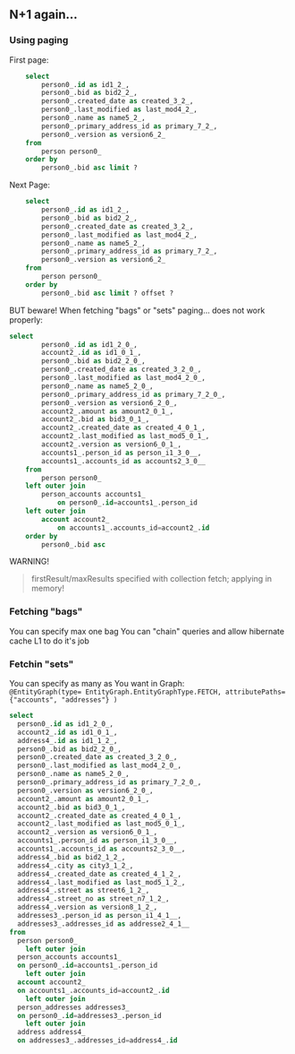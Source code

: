## N+1 again...
### Using paging
First page:
```sql
    select
        person0_.id as id1_2_,
        person0_.bid as bid2_2_,
        person0_.created_date as created_3_2_,
        person0_.last_modified as last_mod4_2_,
        person0_.name as name5_2_,
        person0_.primary_address_id as primary_7_2_,
        person0_.version as version6_2_ 
    from
        person person0_ 
    order by
        person0_.bid asc limit ?
```
Next Page:
```sql
    select
        person0_.id as id1_2_,
        person0_.bid as bid2_2_,
        person0_.created_date as created_3_2_,
        person0_.last_modified as last_mod4_2_,
        person0_.name as name5_2_,
        person0_.primary_address_id as primary_7_2_,
        person0_.version as version6_2_ 
    from
        person person0_ 
    order by
        person0_.bid asc limit ? offset ?
```

BUT beware! When fetching "bags" or "sets" paging... does not work properly: <br>
```sql
select
        person0_.id as id1_2_0_,
        account2_.id as id1_0_1_,
        person0_.bid as bid2_2_0_,
        person0_.created_date as created_3_2_0_,
        person0_.last_modified as last_mod4_2_0_,
        person0_.name as name5_2_0_,
        person0_.primary_address_id as primary_7_2_0_,
        person0_.version as version6_2_0_,
        account2_.amount as amount2_0_1_,
        account2_.bid as bid3_0_1_,
        account2_.created_date as created_4_0_1_,
        account2_.last_modified as last_mod5_0_1_,
        account2_.version as version6_0_1_,
        accounts1_.person_id as person_i1_3_0__,
        accounts1_.accounts_id as accounts2_3_0__ 
    from
        person person0_ 
    left outer join
        person_accounts accounts1_ 
            on person0_.id=accounts1_.person_id 
    left outer join
        account account2_ 
            on accounts1_.accounts_id=account2_.id 
    order by
        person0_.bid asc
```

WARNING!
> firstResult/maxResults specified with collection fetch; applying in memory!

### Fetching "bags"
You can specify max one bag
You can "chain" queries and allow hibernate cache L1 to do it's job


### Fetchin "sets"
You can specify as many as You want in Graph: <br>
`@EntityGraph(type= EntityGraph.EntityGraphType.FETCH, attributePaths={"accounts", "addresses"} )`
```sql
select
  person0_.id as id1_2_0_,
  account2_.id as id1_0_1_,
  address4_.id as id1_1_2_,
  person0_.bid as bid2_2_0_,
  person0_.created_date as created_3_2_0_,
  person0_.last_modified as last_mod4_2_0_,
  person0_.name as name5_2_0_,
  person0_.primary_address_id as primary_7_2_0_,
  person0_.version as version6_2_0_,
  account2_.amount as amount2_0_1_,
  account2_.bid as bid3_0_1_,
  account2_.created_date as created_4_0_1_,
  account2_.last_modified as last_mod5_0_1_,
  account2_.version as version6_0_1_,
  accounts1_.person_id as person_i1_3_0__,
  accounts1_.accounts_id as accounts2_3_0__,
  address4_.bid as bid2_1_2_,
  address4_.city as city3_1_2_,
  address4_.created_date as created_4_1_2_,
  address4_.last_modified as last_mod5_1_2_,
  address4_.street as street6_1_2_,
  address4_.street_no as street_n7_1_2_,
  address4_.version as version8_1_2_,
  addresses3_.person_id as person_i1_4_1__,
  addresses3_.addresses_id as addresse2_4_1__
from
  person person0_
    left outer join
  person_accounts accounts1_
  on person0_.id=accounts1_.person_id
    left outer join
  account account2_
  on accounts1_.accounts_id=account2_.id
    left outer join
  person_addresses addresses3_
  on person0_.id=addresses3_.person_id
    left outer join
  address address4_
  on addresses3_.addresses_id=address4_.id
```
